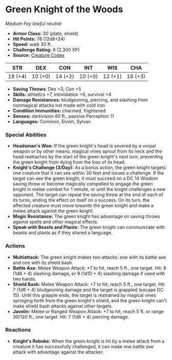 # Green Knight of the Woods

*Medium* *Fey* *lawful neutral*

- **Armor Class:** 20 (plate, shield)
- **Hit Points:** 78 (12d8+24)
- **Speed:** walk 30 ft.
- **Challenge Rating:** 6 (2,300 XP)
- **Source:** [Creature Codex](https://koboldpress.com/kpstore/product/creature-codex-for-5th-edition-dnd/)

| STR | DEX | CON | INT | WIS | CHA |
| --- | --- | --- | --- | --- | --- |
| 18 (+4) | 10 (+0) | 14 (+2) | 10 (+0) | 12 (+1) | 16 (+3) |

- **Saving Throws**: Dex +3, Con +5
- **Skills:** athletics +7, intimidation +6, survival +4
- **Damage Resistances:** bludgeoning, piercing, and slashing from nonmagical attacks not made with cold iron
- **Condition Immunities:** charmed, frightened
- **Senses:** darkvision 60 ft., passive Perception 11
- **Languages:** Common, Elvish, Sylvan
### Special Abilities
- **Headsman's Woe:** If the green knight's head is severed by a vorpal weapon or by other means, magical vines sprout from its neck and the head reattaches by the start of the green knight's next turn, preventing the green knight from dying from the loss of its head.
- **Knight's Challenge (3/Day):** As a bonus action, the green knight targets one creature that it can see within 30 feet and issues a challenge. If the target can see the green knight, it must succeed on a DC 14 Wisdom saving throw or become magically compelled to engage the green knight in melee combat for 1 minute, or until the knight challenges a new opponent. The target can repeat the saving throw at the end of each of its turns, ending the effect on itself on a success.  On its turn, the affected creature must move towards the green knight and make a melee attack against the green knight.
- **Magic Resistance:** The green knight has advantage on saving throws against spells and other magical effects.
- **Speak with Beasts and Plants:** The green knight can communicate with beasts and plants as if they shared a language.
### Actions
- **Multiattack:** The green knight makes two attacks: one with its battle axe and one with its shield bash.
- **Battle Axe:** Melee Weapon Attack: +7 to hit, reach 5 ft., one target. Hit: 8 (1d8 + 4) slashing damage, or 9 (1d10 + 4) slashing damage if used with two hands.
- **Shield Bash:** Melee Weapon Attack: +7 to hit, reach 5 ft., one target. Hit: 7 (1d6 + 4) bludgeoning damage and the target is grappled (escape DC 15). Until this grapple ends, the target is restrained by magical vines springing forth from the green knight's shield, and the green knight can't make shield bash attacks against other targets.
- **Javelin:** Melee or Ranged Weapon Attack: +7 to hit, reach 5 ft. or range 30/120 ft., one target. Hit: 7 (1d6 + 4) piercing damage.
### Reactions
- **Knight's Rebuke:** When the green knight is hit by a melee attack from a creature it has successfully challenged, it can make one battle axe attack with advantage against the attacker.
